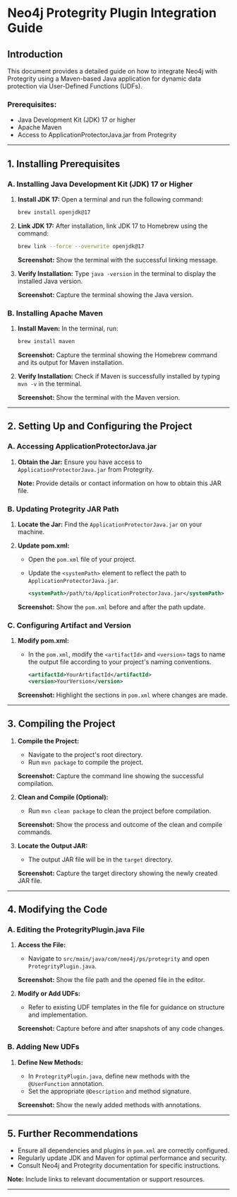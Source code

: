 
# **Neo4j Protegrity Plugin Integration Guide**

## **Introduction**

This document provides a detailed guide on how to integrate Neo4j with Protegrity using a Maven-based Java application for dynamic data protection via User-Defined Functions (UDFs).

### **Prerequisites:**
- Java Development Kit (JDK) 17 or higher
- Apache Maven
- Access to ApplicationProtectorJava.jar from Protegrity

---

## **1. Installing Prerequisites**

### **A. Installing Java Development Kit (JDK) 17 or Higher**

1. **Install JDK 17:** Open a terminal and run the following command:

   ```bash
   brew install openjdk@17
   ```

 

2. **Link JDK 17:** After installation, link JDK 17 to Homebrew using the command:

   ```bash
   brew link --force --overwrite openjdk@17
   ```

   **Screenshot:** Show the terminal with the successful linking message.

3. **Verify Installation:** Type `java -version` in the terminal to display the installed Java version.

   **Screenshot:** Capture the terminal showing the Java version.

### **B. Installing Apache Maven**

1. **Install Maven:** In the terminal, run:

   ```bash
   brew install maven
   ```

   **Screenshot:** Capture the terminal showing the Homebrew command and its output for Maven installation.

2. **Verify Installation:** Check if Maven is successfully installed by typing `mvn -v` in the terminal.

   **Screenshot:** Show the terminal with the Maven version.

---

## **2. Setting Up and Configuring the Project**

### **A. Accessing ApplicationProtectorJava.jar**

1. **Obtain the Jar:** Ensure you have access to `ApplicationProtectorJava.jar` from Protegrity. 

   **Note:** Provide details or contact information on how to obtain this JAR file.

### **B. Updating Protegrity JAR Path**

1. **Locate the Jar:** Find the `ApplicationProtectorJava.jar` on your machine.

2. **Update pom.xml:**
   - Open the `pom.xml` file of your project.
   - Update the `<systemPath>` element to reflect the path to `ApplicationProtectorJava.jar`.

     ```xml
     <systemPath>/path/to/ApplicationProtectorJava.jar</systemPath>
     ```

   **Screenshot:** Show the `pom.xml` before and after the path update.

### **C. Configuring Artifact and Version**

1. **Modify pom.xml:**
   - In the `pom.xml`, modify the `<artifactId>` and `<version>` tags to name the output file according to your project's naming conventions.

     ```xml
     <artifactId>YourArtifactId</artifactId>
     <version>YourVersion</version>
     ```

   **Screenshot:** Highlight the sections in `pom.xml` where changes are made.

---

## **3. Compiling the Project**

1. **Compile the Project:**
   - Navigate to the project's root directory.
   - Run `mvn package` to compile the project.

   **Screenshot:** Capture the command line showing the successful compilation.

2. **Clean and Compile (Optional):**
   - Run `mvn clean package` to clean the project before compilation.

   **Screenshot:** Show the process and outcome of the clean and compile commands.

3. **Locate the Output JAR:**
   - The output JAR file will be in the `target` directory.

   **Screenshot:** Capture the target directory showing the newly created JAR file.

---

## **4. Modifying the Code**

### **A. Editing the ProtegrityPlugin.java File**

1. **Access the File:**
   - Navigate to `src/main/java/com/neo4j/ps/protegrity` and open `ProtegrityPlugin.java`.

   **Screenshot:** Show the file path and the opened file in the editor.

2. **Modify or Add UDFs:**
   - Refer to existing UDF templates in the file for guidance on structure and implementation.

   **Screenshot:** Capture before and after snapshots of any code changes.

### **B. Adding New UDFs**

1. **Define New Methods:**
   - In `ProtegrityPlugin.java`, define new methods with the `@UserFunction` annotation.
   - Set the appropriate `@Description` and method signature.

   **Screenshot:** Show the newly added methods with annotations.

---

## **5. Further Recommendations**

- Ensure all dependencies and plugins in `pom.xml` are correctly configured.
- Regularly update JDK and Maven for optimal performance and security.
- Consult Neo4j and Protegrity documentation for specific instructions.

**Note:** Include links to relevant documentation or support resources.

---